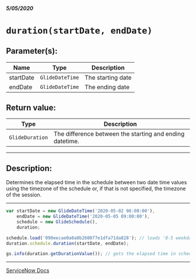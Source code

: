 ##### 5/05/2020
# `duration(startDate, endDate)`
## Parameter(s):
| Name | Type | Description |
|---|---|---|
| startDate | `GlideDateTime` | The starting date |
| endDate | `GlideDateTime` | The ending date |

## Return value:
| Type | Description |
|---|---|
| `GlideDuration` | The difference between the starting and ending datetime. |

---

## Description:
Determines the elapsed time in the schedule between two date time values using the timezone of the schedule or, if that is not specified, the timezone of the session.

---

```js
var startDate = new GlideDateTime('2020-05-02 06:00:00'),
    endDate = new GlideDateTime('2020-05-05 09:00:00'),
    schedule = new GlideSchedule(),
    duration;

schedule.load('090eecae0a0a0b260077e1dfa71da828'); // loads '8-5 weekdays excluding holidays' schedule
duration.schedule.duration(startDate, endDate);

gs.info(duration.getDurationValue()); // gets the elapsed time in schedule
```

---

[ServiceNow Docs](https://developer.servicenow.com/dev.do#!/reference/api/newyork/server/no-namespace/c_GlideScheduleScopedAPI#r_ScopedGlideScheduleDuration_GlideDateTime_GlideDateTime)